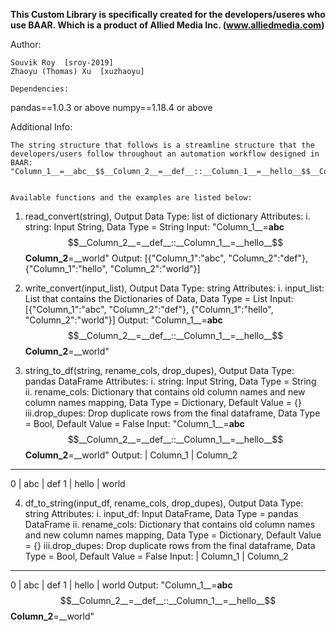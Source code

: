 **This Custom Library is specifically created for the developers/useres who use BAAR. Which is a product of Allied Media Inc. (www.alliedmedia.com)**

Author:
~~~~~~~
Souvik Roy	[sroy-2019]
Zhaoyu (Thomas) Xu	[xuzhaoyu]

Dependencies:
~~~~~~~~~~~~~
pandas==1.0.3 or above
numpy==1.18.4 or above


Additional Info:
~~~~~~~~~~~~~~~~
The string structure that follows is a streamline structure that the developers/users follow throughout an automation workflow designed in BAAR:
"Column_1__=__abc__$$__Column_2__=__def__::__Column_1__=__hello__$$__Column_2__=__world"


Available functions and the examples are listed below:
~~~~~~~~~~~~~~~~~~~~~~~~~~~~~~~~~~~~~~~~~~~~~~~~~~~~~~
1.	read_convert(string), Output Data Type: list of dictionary
Attributes:
	i.	string:	Input String, Data Type = String
Input:	"Column_1__=__abc__$$__Column_2__=__def__::__Column_1__=__hello__$$__Column_2__=__world"
Output:	[{"Column_1":"abc", "Column_2":"def"}, {"Column_1":"hello", "Column_2":"world"}]

2.	write_convert(input_list), Output Data Type: string
Attributes:
	i.	input_list:	List that contains the Dictionaries of Data, Data Type = List
Input:	[{"Column_1":"abc", "Column_2":"def"}, {"Column_1":"hello", "Column_2":"world"}]
Output:	"Column_1__=__abc__$$__Column_2__=__def__::__Column_1__=__hello__$$__Column_2__=__world"

3.	string_to_df(string, rename_cols, drop_dupes), Output Data Type: pandas DataFrame
Attributes:
	i.	string:	Input String, Data Type = String
	ii.	rename_cols:	Dictionary that contains old column names and new column names mapping, Data Type = Dictionary, Default Value = {}
	iii.drop_dupes:	Drop duplicate rows from the final dataframe, Data Type = Bool, Default Value = False
Input:	"Column_1__=__abc__$$__Column_2__=__def__::__Column_1__=__hello__$$__Column_2__=__world"
Output:
	|	Column_1	|	Column_2
---------------------------------
  0	|	abc			|	def
  1	|	hello		|	world

4.	df_to_string(input_df, rename_cols, drop_dupes), Output Data Type: string
Attributes:
	i.	input_df:	Input DataFrame, Data Type = pandas DataFrame
	ii.	rename_cols:	Dictionary that contains old column names and new column names mapping, Data Type = Dictionary, Default Value = {}
	iii.drop_dupes:	Drop duplicate rows from the final dataframe, Data Type = Bool, Default Value = False
Input:
	|	Column_1	|	Column_2
---------------------------------
  0	|	abc			|	def
  1	|	hello		|	world
Output:	"Column_1__=__abc__$$__Column_2__=__def__::__Column_1__=__hello__$$__Column_2__=__world"
